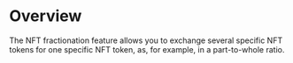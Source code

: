 # Overview

The NFT fractionation feature allows you to exchange several specific NFT tokens for one specific NFT token, as, for example, in a part-to-whole ratio.
